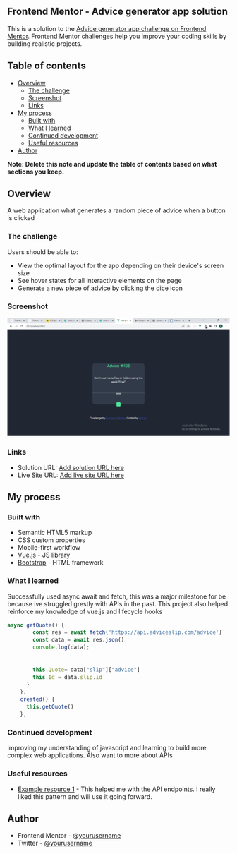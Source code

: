 ## Frontend Mentor - Advice generator app solution

This is a solution to the [Advice generator app challenge on Frontend Mentor](https://www.frontendmentor.io/challenges/advice-generator-app-QdUG-13db). Frontend Mentor challenges help you improve your coding skills by building realistic projects.

## Table of contents

- [Overview](#overview)
  - [The challenge](#the-challenge)
  - [Screenshot](#screenshot)
  - [Links](#links)
- [My process](#my-process)
  - [Built with](#built-with)
  - [What I learned](#what-i-learned)
  - [Continued development](#continued-development)
  - [Useful resources](#useful-resources)
- [Author](#author)

**Note: Delete this note and update the table of contents based on what sections you keep.**

## Overview
A web application what generates a random piece of advice when a button is clicked

### The challenge

Users should be able to:

- View the optimal layout for the app depending on their device's screen size
- See hover states for all interactive elements on the page
- Generate a new piece of advice by clicking the dice icon

### Screenshot

![](./screenshot.png)


### Links

- Solution URL: [Add solution URL here](https://github.com/Maiqel1/advice-generator)
- Live Site URL: [Add live site URL here](https://musical-liger-148ad0.netlify.app/)

## My process

### Built with

- Semantic HTML5 markup
- CSS custom properties
- Mobile-first workflow
- [Vue.js](https:/vuejs.org/) - JS library
- [Bootstrap](https://getbootstrap.com) - HTML framework

### What I learned

Successfully used async await and fetch, this was a major milestone for be because ive struggled grestly with APIs in the past.
This project also helped reinforce my knowledge of vue.js and lifecycle hooks


```js
async getQuote() {
        const res = await fetch('https://api.adviceslip.com/advice')
        const data = await res.json()
        console.log(data);


        this.Quote= data["slip"]["advice"]
        this.Id = data.slip.id
      }
    },
    created() {
      this.getQuote()
    },
```

### Continued development

improving my understanding of javascript and learning to build more complex web applications.
Also want to more about APIs

### Useful resources

- [Example resource 1](https://javascript.plainenglish.io/4-simple-steps-to-get-started-with-the-fetch-api-2f3aafaca17d) - This helped me with the API endpoints. I really liked this pattern and will use it going forward.

## Author

- Frontend Mentor - [@yourusername](https://www.frontendmentor.io/profile/maiqel1)
- Twitter - [@yourusername](https://www.twitter.com/maiq_el)
